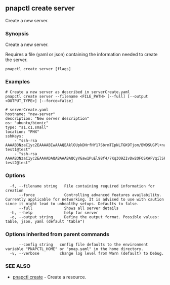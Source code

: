 ## pnapctl create server

Create a new server.

### Synopsis

Create a new server.

Requires a file (yaml or json) containing the information needed to create the server.

```
pnapctl create server [flags]
```

### Examples

```
# Create a new server as described in serverCreate.yaml
pnapctl create server --filename <FILE_PATH> [--full] [--output <OUTPUT_TYPE>] [--force=false]

# serverCreate.yaml
hostname: "new-server"
description: "New server description"
os: "ubuntu/bionic"
type: "s1.c1.small"
location: "PHX"
sshKeys:
	- "ssh-rsa AAAAB3NzaC1yc2EAAAABIwAAAQEAklOUpkDHrfHY17SbrmTIpNLTGK9Tjom/BWDSUGPl+nafzlHDTYW7hdI4yZ5ew18JH4JW9jbhUFrviQzM7xlELEVf4h9lFX5QVkbPppSwg0cda3Pbv7kOdJ/MTyBlWXFCR+HAo3FXRitBqxiX1nKhXpHAZsMciLq8V6RjsNAQwdsdMFvSlVK/7XAt3FaoJoAsncM1Q9x5+3V0Ww68/eIFmb1zuUFljQJKprrX88XypNDvjYNby6vw/Pb0rwert/EnmZ+AW4OZPnTPI89ZPmVMLuayrD2cE86Z/il8b+gw3r3+1nKatmIkjn2so1d01QraTlMqVSsbxNrRFi9wrf+M7Q== test1@test"
	- "ssh-rsa AAAAB3NzaC1yc2EAAAADAQABAAABAQCyVGaw1PuEl98f4/7Kq3O9ZIvDw2OFOSXAFVqilSFNkHlefm1iMtPeqsIBp2t9cbGUf55xNDULz/bD/4BCV43yZ5lh0cUYuXALg9NI29ui7PEGReXjSpNwUD6ceN/78YOK41KAcecq+SS0bJ4b4amKZIJG3JWmDKljtv1dmSBCrTmEAQaOorxqGGBYmZS7NQumRe4lav5r6wOs8OACMANE1ejkeZsGFzJFNqvr5DuHdDL5FAudW23me3BDmrM9ifUzzjl1Jwku3bnRaCcjaxH8oTumt1a00mWci/1qUlaVFft085yvVq7KZbF2OPPbl+erDW91+EZ2FgEi+v1/CSJ5 test2@test"
```

### Options

```
  -f, --filename string   File containing required information for creation
      --force             Controlling advanced features availability. Currently applicable for networking. It is advised to use with caution since it might lead to unhealthy setups. Defaults to false.
      --full              Shows all server details
  -h, --help              help for server
  -o, --output string     Define the output format. Possible values: table, json, yaml (default "table")
```

### Options inherited from parent commands

```
      --config string   config file defaults to the environment variable "PNAPCTL_HOME" or "pnap.yaml" in the home directory.
  -v, --verbose         change log level from Warn (default) to Debug.
```

### SEE ALSO

* [pnapctl create](pnapctl_create.md)	 - Create a resource.

